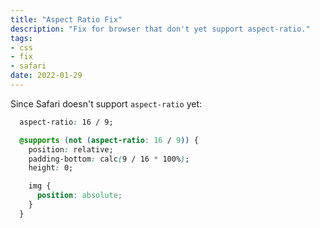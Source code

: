 ```yaml
---
title: "Aspect Ratio Fix"
description: "Fix for browser that don't yet support aspect-ratio."
tags:
- css
- fix
- safari
date: 2022-01-29
---
```


Since Safari doesn't support `aspect-ratio` yet:

```css
  aspect-ratio: 16 / 9;

  @supports (not (aspect-ratio: 16 / 9)) {
    position: relative;
    padding-bottom: calc(9 / 16 * 100%);
    height: 0;

    img {
      position: absolute;
    }
  }
```
